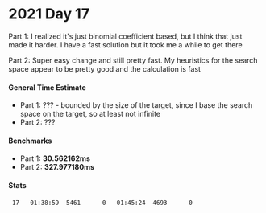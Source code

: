 # 2021 Day 17

Part 1: I realized it's just binomial coefficient based, but I think that just made it harder. I have a fast solution but it took me a while to get there

Part 2: Super easy change and still pretty fast. My heuristics for the search space appear to be pretty good and the calculation is fast


#### General Time Estimate
- Part 1: ??? - bounded by the size of the target, since I base the search space on the target, so at least not infinite
- Part 2: ???

#### Benchmarks
- Part 1: **30.562162ms**
- Part 2: **327.977180ms**

#### Stats
```
 17   01:38:59  5461      0   01:45:24  4693      0
```


